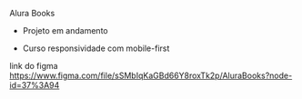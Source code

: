 Alura Books
- Projeto em andamento

- Curso responsividade com mobile-first

link do figma
https://www.figma.com/file/sSMbIqKaGBd66Y8roxTk2p/AluraBooks?node-id=37%3A94